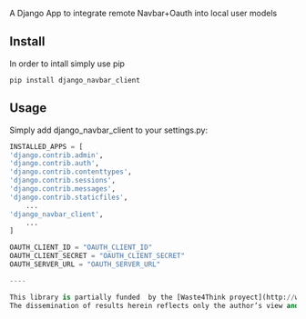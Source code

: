 A Django App to integrate remote Navbar+Oauth  into local user models
## Install

In order to intall  simply use pip

```
pip install django_navbar_client
```

## Usage

Simply add django_navbar_client to your settings.py:

```python
INSTALLED_APPS = [
'django.contrib.admin',
'django.contrib.auth',
'django.contrib.contenttypes',
'django.contrib.sessions',
'django.contrib.messages',
'django.contrib.staticfiles',
    ...
'django_navbar_client',
    ...
]

OAUTH_CLIENT_ID = "OAUTH_CLIENT_ID"
OAUTH_CLIENT_SECRET = "OAUTH_CLIENT_SECRET"
OAUTH_SERVER_URL = "OAUTH_SERVER_URL"

----

This library is partially funded  by the [Waste4Think proyect](http://waste4think.eu/) that  has received funding from the European Union’s [Horizon 2020](https://ec.europa.eu/programmes/horizon2020/) research and innovation program under grant agreement 688995.
The dissemination of results herein reflects only the author’s view and the European Commission is not responsible for any use that may be made of the information it contains.

